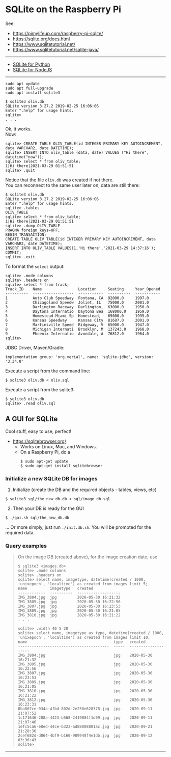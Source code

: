 # SQLite on the Raspberry Pi

See:
- <https://pimylifeup.com/raspberry-pi-sqlite/>
- <https://sqlite.org/docs.html>
- <https://www.sqlitetutorial.net/>
- <https://www.sqlitetutorial.net/sqlite-java/>
---
- [SQLite for Python](https://www.pythoncentral.io/introduction-to-sqlite-in-python/)
- [SQLite for NodeJS](https://www.sqlitetutorial.net/sqlite-nodejs/connect/)
---
```
sudo apt update
sudo apt full-upgrade
sudo apt install sqlite3
```

```
$ sqlite3 oliv.db
SQLite version 3.27.2 2019-02-25 16:06:06
Enter ".help" for usage hints.
sqlite>
. . . 
```
Ok, it works.  
Now:
```
sqlite> CREATE TABLE OLIV_TABLE(id INTEGER PRIMARY KEY AUTOINCREMENT, data VARCHAR2, date DATETIME);
sqlite> INSERT INTO oliv_table (data, date) VALUES ("Hi there", datetime("now"));
sqlite> select * from oliv_table;
1|Hi there|2021-03-29 01:51:51
sqlite> .quit
```
Notice that the file `oliv.db` was created if not there.  
You can reconnect to the same user later on, data are still there:
```
$ sqlite3 oliv.db
SQLite version 3.27.2 2019-02-25 16:06:06
Enter ".help" for usage hints.
sqlite> .tables
OLIV_TABLE
sqlite> select * from oliv_table;
1|Hi there|2021-03-29 01:51:51
sqlite> .dump OLIV_TABLE
PRAGMA foreign_keys=OFF;
BEGIN TRANSACTION;
CREATE TABLE OLIV_TABLE(id INTEGER PRIMARY KEY AUTOINCREMENT, data VARCHAR2, date DATETIME);
INSERT INTO OLIV_TABLE VALUES(1,'Hi there','2021-03-29 14:37:16');
COMMIT;
sqlite> .exit
```
To format the `select` output:
```
sqlite> .mode columns
sqlite> .headers on
sqlite> select * from track;
Track_ID    Name                Location     Seating     Year_Opened
----------  ------------------  -----------  ----------  -----------
1           Auto Club Speedway  Fontana, CA  92000.0     1997.0     
2           Chicagoland Speedw  Joliet, IL   75000.0     2001.0     
3           Darlington Raceway  Darlington,  63000.0     1950.0     
4           Daytona Internatio  Daytona Bea  168000.0    1959.0     
5           Homestead-Miami Sp  Homestead,   65000.0     1995.0     
6           Kansas Speedway     Kansas City  81687.0     2001.0     
7           Martinsville Speed  Ridgeway, V  65000.0     1947.0     
8           Michigan Internati  Brooklyn, M  137243.0    1968.0     
9           Phoenix Internatio  Avondale, A  76812.0     1964.0     
sqlite> 
```

JDBC Driver, Maven/Gradle:
```
implementation group: 'org.xerial', name: 'sqlite-jdbc', version: '3.34.0'
```

Execute a script from the command line:
```
$ sqlite3 oliv.db < oliv.sql
```
Execute a script from the sqlite3:
```
$ sqlite3 oliv.db
sqlite> .read oliv.sql
```

## A GUI for SQLite
Cool stuff, easy to use, perfect!
- <https://sqlitebrowser.org/>
  - Works on Linux, Mac, and Windows.
  - On a Raspberry Pi, do a 
    ```
    $ sudo apt-get update
    $ sudo apt-get install sqlitebrowser
    ```
  

### Initialize a new SQLite DB for images
1. Initialize (create the DB and the required objects - tables, views, etc)
```
$ sqlite3 sql/the_new_db.db < sql/image_db.sql
```
2. Then your DB is ready for the GUI
```
$ ./gui.sh sql/the_new_db.db
```

... Or more simply, just run `./init.db.sh`. You will be prompted for the required data.

### Query examples
> On the image DB (created above), for the image creation date, use
> ```
> $ sqlite3 <images.db>
> sqlite> .mode columns
> sqlite> .headers on
> sqlite> select name, imagetype, datetime(created / 1000,  'unixepoch', 'localtime') as created from images limit 5;
> name          imagetype   created
> ------------  ----------  -------------------
> IMG_3804.jpg  jpg         2020-05-30 16:21:32
> IMG_3805.jpg  jpg         2020-05-30 16:22:56
> IMG_3807.jpg  jpg         2020-05-30 16:23:53
> IMG_3809.jpg  jpg         2020-05-30 16:21:05
> IMG_3810.jpg  jpg         2020-05-30 16:21:22
> . . .
> 
> sqlite> .width 40 5 20
> sqlite> select name, imagetype as type, datetime(created / 1000,  'unixepoch', 'localtime') as created from images limit 10;
> name                                      type   created
> ----------------------------------------  -----  --------------------
> IMG_3804.jpg                              jpg    2020-05-30 16:21:32
> IMG_3805.jpg                              jpg    2020-05-30 16:22:56
> IMG_3807.jpg                              jpg    2020-05-30 16:23:53
> IMG_3809.jpg                              jpg    2020-05-30 16:21:05
> IMG_3810.jpg                              jpg    2020-05-30 16:21:22
> IMG_3812.jpg                              jpg    2020-05-30 16:23:31
> 0ba867ce-034a-4fbd-802d-2e258e628378.jpg  jpg    2020-09-11 21:07:52
> 1c171646-208a-4423-b568-2419084f1d09.jpg  jpg    2020-09-11 21:07:46
> 1efc5ca6-e8ed-44ce-b323-ad88808801ac.jpg  jpg    2020-09-21 21:20:36
> 2cef682d-d864-4bf9-b160-989948f4e1db.jpg  jpg    2020-09-12 03:36:43
> sqlite>
> ```
  

---
